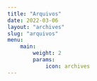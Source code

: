 ```yaml
---
title: "Arquivos"
date: 2022-03-06
layout: "archives"
slug: "arquivos"
menu:
    main:
        weight: 2
        params: 
            icon: archives
---
```

